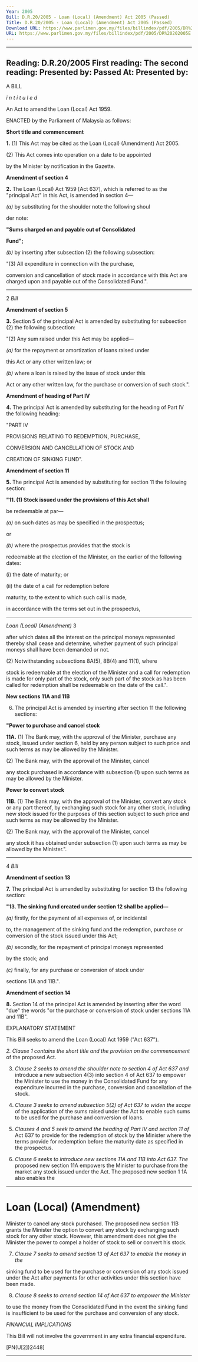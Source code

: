 ```yaml
---
Year: 2005
Bill: D.R.20/2005 - Loan (Local) (Amendment) Act 2005 (Passed)
Title: D.R.20/2005 - Loan (Local) (Amendment) Act 2005 (Passed)
Download URL: https://www.parlimen.gov.my/files/billindex/pdf/2005/DR%20202005E.pdf
URL: https://www.parlimen.gov.my/files/billindex/pdf/2005/DR%20202005E.pdf
---
```

---
Reading:
D.R.20/2005
First reading:
The second reading:
Presented by:
Passed At:
Presented by:
---

A BILL

_i n t i t u l e d_

An Act to amend the Loan (Local) Act 1959.

ENACTED by the Parliament of Malaysia as follows:

**Short title and commencement**

**1.** (1) This Act may be cited as the Loan (Local) (Amendment)
Act 2005.

(2)  This Act comes into operation on a date to be appointed

by the Minister by notification in the Gazette.

**Amendment of section 4**

**2.** The Loan (Local) Act 1959 [Act 637], which is referred to as
the "principal Act" in this Act, is amended in section 4—

_(a)_ by substituting for the shoulder note the following shoul

der note:

**"Sums charged on and payable out of Consolidated**

**Fund";**

_(b)_ by inserting after subsection (2) the following subsection:

"(3) All expenditure in connection with the purchase,

conversion and cancellation of stock made in accordance
with this Act are charged upon and payable out of the
Consolidated Fund.".


-----

2 _Bill_

**Amendment of section 5**

**3.** Section 5 of the principal Act is amended by substituting for
subsection (2) the following subsection:

"(2) Any sum raised under this Act may be applied—

_(a)_ for the repayment or amortization of loans raised under

this Act or any other written law; or

_(b)_ where a loan is raised by the issue of stock under this

Act or any other written law, for the purchase or conversion
of such stock.".

**Amendment of heading of Part IV**

**4.** The principal Act is amended by substituting for the heading
of Part IV the following heading:

"PART IV

PROVISIONS RELATING TO REDEMPTION, PURCHASE,

CONVERSION AND CANCELLATION OF STOCK AND

CREATION OF SINKING FUND".

**Amendment of section 11**

**5.** The principal Act is amended by substituting for section 11 the
following section:

**"11. (1)  Stock issued under the provisions of this Act shall**

be redeemable at par—

_(a)_ on such dates as may be specified in the prospectus;

or

_(b)_ where the prospectus provides that the stock is

redeemable at the election of the Minister, on the
earlier of the following dates:

(i) the date of maturity; or

(ii) the date of a call for redemption before

maturity, to the extent to which such call is
made,

in accordance with the terms set out in the
prospectus,


-----

_Loan (Local) (Amendment)_ 3

after which dates all the interest on the principal moneys represented
thereby shall cease and determine, whether payment of such principal
moneys shall have been demanded or not.

(2) Notwithstanding subsections 8A(5), 8B(4) and 11(1), where

stock is redeemable at the election of the Minister and a call for
redemption is made for only part of the stock, only such part of
the stock as has been called for redemption shall be redeemable
on the date of the call.".

**New sections** **11A and 11B**

6. The principal Act is amended by inserting after section 11 the
following sections:

**"Power to purchase and cancel stock**

**11A.** (1) The Bank may, with the approval of the Minister,
purchase any stock, issued under section 6, held by any person
subject to such price and such terms as may be allowed by
the Minister.

(2) The Bank may, with the approval of the Minister, cancel

any stock purchased in accordance with subsection (1) upon
such terms as may be allowed by the Minister.

**Power to convert stock**

**11B.** (1) The Bank may, with the approval of the Minister,
convert any stock or any part thereof, by exchanging such
stock for any other stock, including new stock issued for the
purposes of this section subject to such price and such terms
as may be allowed by the Minister.

(2) The Bank may, with the approval of the Minister, cancel

any stock it has obtained under subsection (1) upon such
terms as may be allowed by the Minister.".


-----

4 _Bill_

**Amendment of section 13**

**7.** The principal Act is amended by substituting for section 13 the
following section:

**"13. The sinking fund created under section 12 shall be applied—**

_(a)_ firstly, for the payment of all expenses of, or incidental

to, the management of the sinking fund and the redemption,
purchase or conversion of the stock issued under this
Act;

_(b)_ secondly, for the repayment of principal moneys represented

by the stock; and

_(c)_ finally, for any purchase or conversion of stock under

sections 11A and 11B.".

**Amendment of section 14**

**8.** Section 14 of the principal Act is amended by inserting after
the word "due" the words "or the purchase or conversion of stock
under sections 11A and 11B".

EXPLANATORY STATEMENT

This Bill seeks to amend the Loan (Local) Act 1959 ("Act 637").

_2._ _Clause 1 contains the short title and the provision on the commencement_
of the proposed Act.

3. _Clause 2 seeks to amend the shoulder note to section 4 of Act 637 and_
introduce a new subsection 4(3) into section 4 of Act 637 to empower the
Minister to use the money in the Consolidated Fund for any expenditure incurred
in the purchase, conversion and cancellation of the stock.

4. _Clause 3 seeks to amend subsection 5(2) of Act 637 to widen the scope_
of the application of the sums raised under the Act to enable such sums to be
used for the purchase and conversion of loans.

5. _Clauses 4 and 5 seek to amend the heading of Part IV and section 11 of_
Act 637 to provide for the redemption of stock by the Minister where the terms
provide for redemption before the maturity date as specified in the prospectus.

6. _Clause 6 seeks to introduce new sections 11A and 11B into Act 637. The_
proposed new section 11A empowers the Minister to purchase from the market
any stock issued under the Act. The proposed new section 1 1A also enables the


-----

# Loan (Local) (Amendment)

Minister to cancel any stock purchased. The proposed new section 11B grants
the Minister the option to convert any stock by exchanging such stock for any
other stock. However, this amendment does not give the Minister the power to
compel a holder of stock to sell or convert his stock.

7. _Clause 7 seeks to amend section 13 of Act 637 to enable the money in the_

sinking fund to be used for the purchase or conversion of any stock issued under
the Act after payments for other activities under this section have been made.

8. _Clause 8 seeks to amend section 14 of Act 637 to empower the Minister_

to use the money from the Consolidated Fund in the event the sinking fund is
insufficient to be used for the purchase and conversion of any stock.

_FINANCIAL IMPLICATIONS_

This Bill will not involve the government in any extra financial expenditure.

[PN(U[2])2448]


-----


